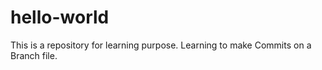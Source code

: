 # hello-world
This is a repository for learning purpose.
Learning to make Commits on a Branch file.
